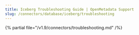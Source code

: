 ```yaml
---
title: Iceberg Troubleshooting Guide | OpenMetadata Support
slug: /connectors/database/iceberg/troubleshooting
---
```


{% partial file="/v1.9/connectors/troubleshooting.md" /%}
